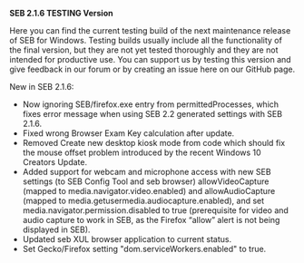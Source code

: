 **SEB 2.1.6 TESTING Version**

Here you can find the current testing build of the next maintenance release of SEB for Windows. Testing builds usually include all the functionality of the final version, but they are not yet tested thoroughly and they are not intended for productive use. You can support us by testing this version and give feedback in our forum or by creating an issue here on our GitHub page. 

New in SEB 2.1.6:

- Now ignoring SEB/firefox.exe entry from permittedProcesses, which fixes error message when using SEB 2.2 generated settings with SEB 2.1.6.
- Fixed wrong Browser Exam Key calculation after update.
- Removed Create new desktop kiosk mode from code which should fix the mouse offset problem introduced by the recent Windows 10 Creators Update.
- Added support for webcam and microphone access with new SEB settings (to SEB Config Tool and seb browser) allowVideoCapture (mapped to media.navigator.video.enabled) and allowAudioCapture (mapped to media.getusermedia.audiocapture.enabled), and set media.navigator.permission.disabled to true (prerequisite for video and audio capture to work in SEB, as the Firefox “allow” alert is not being displayed in SEB).
- Updated seb XUL browser application to current status.
- Set Gecko/Firefox setting "dom.serviceWorkers.enabled" to true.
